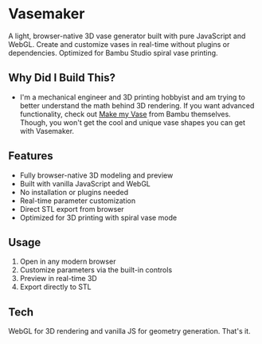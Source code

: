 # Vasemaker

A light, browser-native 3D vase generator built with pure JavaScript and WebGL. Create and customize vases in real-time without plugins or dependencies. Optimized for Bambu Studio spiral vase printing.

## Why Did I Build This?

- I'm a mechanical engineer and 3D printing hobbyist and am trying to better understand the math behind 3D rendering. If you want advanced functionality, check out [Make my Vase](https://makerworld.com/en/makerlab/makeMyVase) from Bambu themselves. Though, you won't get the cool and unique vase shapes you can get with Vasemaker.

## Features
- Fully browser-native 3D modeling and preview
- Built with vanilla JavaScript and WebGL
- No installation or plugins needed
- Real-time parameter customization
- Direct STL export from browser
- Optimized for 3D printing with spiral vase mode

## Usage
1. Open in any modern browser 
2. Customize parameters via the built-in controls
3. Preview in real-time 3D
4. Export directly to STL

## Tech
WebGL for 3D rendering and vanilla JS for geometry generation. That's it.
